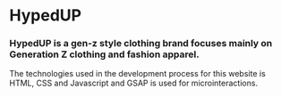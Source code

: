 # HypedUP
### HypedUP is a gen-z style clothing brand focuses mainly on Generation Z clothing and fashion apparel.
The technologies used in the development process for this website is HTML, CSS and Javascript and GSAP is used for microinteractions.
